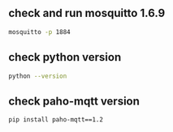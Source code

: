 ## check and run mosquitto 1.6.9
```bash
mosquitto -p 1884
```
## check python version
```bash
python --version
```
## check paho-mqtt version
```bash
pip install paho-mqtt==1.2
```
